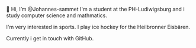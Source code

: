 👋 Hi, I’m @Johannes-sammet
I'm a student at the PH-Ludiwigsburg and i study computer science and mathmatics.

I'm very interested in sports. I play ice hockey for the Heilbronner Eisbären.

Currently i get in touch with GitHub.


<!---
Johannes-sammet/Johannes-sammet is a ✨ special ✨ repository because its `README.md` (this file) appears on your GitHub profile.
You can click the Preview link to take a look at your changes.
--->
